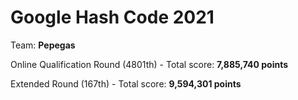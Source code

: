 # Google Hash Code 2021

Team: **Pepegas**

Online Qualification Round (4801th) - Total score: **7,885,740 points**

Extended Round (167th) - Total score: **9,594,301 points**